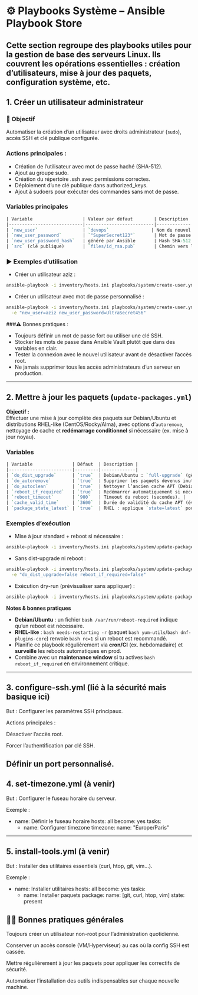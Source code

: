 # ⚙️ Playbooks Système – Ansible Playbook Store
Cette section regroupe des playbooks utiles pour la gestion de base des serveurs Linux.
Ils couvrent les opérations essentielles : création d’utilisateurs, mise à jour des paquets, configuration système, etc.
---

## 1. Créer un utilisateur administrateur

### 📌 Objectif
Automatiser la création d’un utilisateur avec droits administrateur (`sudo`), accès SSH et clé publique configurée.

### Actions principales :

* Création de l’utilisateur avec mot de passe haché (SHA-512).
* Ajout au groupe sudo.
* Création du répertoire .ssh avec permissions correctes.
* Déploiement d’une clé publique dans authorized_keys.
* Ajout à sudoers pour exécuter des commandes sans mot de passe.

### Variables principales 
```perl
| Variable                   | Valeur par défaut        | Description |
|----------------------------|--------------------------|-------------|
| `new_user`                 | `devops`                | Nom du nouvel utilisateur |
| `new_user_password`        | `"SuperSecret123"`       | Mot de passe en clair (sera haché automatiquement) |
| `new_user_password_hash`   | généré par Ansible       | Hash SHA-512 du mot de passe |
| `src` (clé publique)       | `files/id_rsa.pub`       | Chemin vers la clé publique à déployer |
```

### ▶️ Exemples d’utilisation
* Créer un utilisateur aziz :
```bash
ansible-playbook -i inventory/hosts.ini playbooks/system/create-user.yml -e "new_user=aziz"
```
* Créer un utilisateur avec mot de passe personnalisé :
```bash
ansible-playbook -i inventory/hosts.ini playbooks/system/create-user.yml \
  -e "new_user=aziz new_user_password=UltraSecret456"
```

###⚠️  Bonnes pratiques :

- Toujours définir un mot de passe fort ou utiliser une clé SSH.
- Stocker les mots de passe dans Ansible Vault plutôt que dans des variables en clair.
- Tester la connexion avec le nouvel utilisateur avant de désactiver l’accès root.
- Ne jamais supprimer tous les accès administrateurs d’un serveur en production.
---

## 2. Mettre à jour les paquets (`update-packages.yml`)

**Objectif :**  
Effectuer une mise à jour complète des paquets sur Debian/Ubuntu et distributions RHEL-like (CentOS/Rocky/Alma), avec options d’`autoremove`, nettoyage de cache et **redémarrage conditionnel** si nécessaire (ex. mise à jour noyau).

### Variables

```perl
| Variable               | Défaut  | Description |
|------------------------|---------|-------------|
| `do_dist_upgrade`      | `true`  | Debian/Ubuntu : `full-upgrade` (gère changements de dépendances/kernels). Si `false`, fait un simple `upgrade`. |
| `do_autoremove`        | `true`  | Supprimer les paquets devenus inutiles (Debian/Ubuntu). |
| `do_autoclean`         | `true`  | Nettoyer l’ancien cache APT (Debian/Ubuntu). |
| `reboot_if_required`   | `true`  | Redémarrer automatiquement si nécessaire. |
| `reboot_timeout`       | `900`   | Timeout du reboot (secondes). |
| `cache_valid_time`     | `3600`  | Durée de validité du cache APT (évite les `apt update` trop fréquents). |
| `package_state_latest` | `true`  | RHEL : applique `state=latest` pour mettre à jour tous les paquets. |
```
### Exemples d’exécution

- Mise à jour standard + reboot si nécessaire :
```bash
ansible-playbook -i inventory/hosts.ini playbooks/system/update-packages.yml
```
- Sans dist-upgrade ni reboot :
```bash
ansible-playbook -i inventory/hosts.ini playbooks/system/update-packages.yml \
  -e "do_dist_upgrade=false reboot_if_required=false"
```
- Exécution dry-run (prévisualiser sans appliquer) :
```bash
ansible-playbook -i inventory/hosts.ini playbooks/system/update-packages.yml --check --diff
```
**Notes & bonnes pratiques**

- **Debian/Ubuntu** : un fichier ```bash /var/run/reboot-required``` indique qu’un reboot est nécessaire.
- **RHEL-like** : ```bash needs-restarting -r``` (paquet ```bash yum-utils```/```bash dnf-plugins-core```) renvoie ```bash rc=1``` si un reboot est recommandé.
- Planifie ce playbook régulièrement via **cron/CI** (ex. hebdomadaire) et **surveille** les reboots automatiques en prod.
- Combine avec un **maintenance window** si tu actives ```bash reboot_if_required``` en environnement critique.


---

## 3. configure-ssh.yml (lié à la sécurité mais basique ici)

But : Configurer les paramètres SSH principaux.

Actions principales :

Désactiver l’accès root.

Forcer l’authentification par clé SSH.

Définir un port personnalisé.
---

## 4. set-timezone.yml (à venir)

But : Configurer le fuseau horaire du serveur.

Exemple :

- name: Définir le fuseau horaire
  hosts: all
  become: yes
  tasks:
    - name: Configurer timezone
      timezone:
        name: "Europe/Paris"
---

## 5. install-tools.yml (à venir)

But : Installer des utilitaires essentiels (curl, htop, git, vim…).

Exemple :

- name: Installer utilitaires
  hosts: all
  become: yes
  tasks:
    - name: Installer paquets
      package:
        name: [git, curl, htop, vim]
        state: present

## 🧑‍💻 Bonnes pratiques générales

Toujours créer un utilisateur non-root pour l’administration quotidienne.

Conserver un accès console (VM/Hyperviseur) au cas où la config SSH est cassée.

Mettre régulièrement à jour les paquets pour appliquer les correctifs de sécurité.

Automatiser l’installation des outils indispensables sur chaque nouvelle machine.
